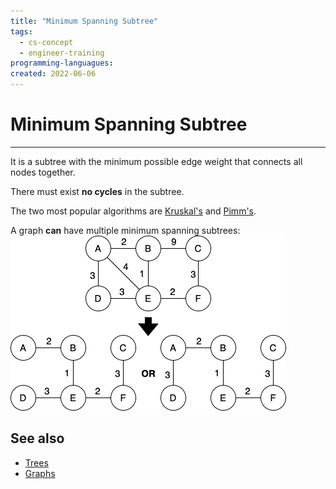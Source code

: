 ```yaml
---
title: "Minimum Spanning Subtree"
tags:
  - cs-concept
  - engineer-training
programming-languagues:
created: 2022-06-06
---
```

# Minimum Spanning Subtree
---
It is a subtree with the minimum possible edge weight that connects all nodes together.

There must exist **no cycles** in the subtree.

The two most popular algorithms are [Kruskal's](notes/kruskals-algorithm.md) and [Pimm's](notes/pimms-algorithm.md).

A graph **can** have multiple minimum spanning subtrees:
![](content/images/minimum_spanning_subtree.png)

## See also
- [Trees](notes/trees.md)
- [Graphs](notes/graphs.md)
